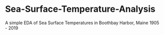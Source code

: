 # Sea-Surface-Temperature-Analysis
A simple EDA of Sea Surface Temperatures in Boothbay Harbor, Maine 1905 - 2019
